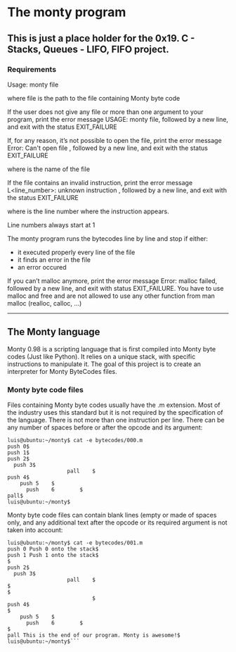 # The monty program
## This is just a place holder for the 0x19. C - Stacks, Queues - LIFO, FIFO project.

### Requirements
Usage: monty file

where file is the path to the file containing Monty byte code

If the user does not give any file or more than one argument to your program, print the error message USAGE: monty file, followed by a new line, and exit with the status EXIT_FAILURE

If, for any reason, it’s not possible to open the file, print the error message Error: Can't open file <file>, followed by a new line, and exit with the status EXIT_FAILURE
  
where <file> is the name of the file
  
If the file contains an invalid instruction, print the error message L<line_number>: unknown instruction <opcode>, followed by a new line, and exit with the status EXIT_FAILURE
  
where is the line number where the instruction appears.
  
Line numbers always start at 1
  
The monty program runs the bytecodes line by line and stop if either: 
- it executed properly every line of the file
- it finds an error in the file
- an error occured
  
If you can’t malloc anymore, print the error message Error: malloc failed, followed by a new line, and exit with status EXIT_FAILURE.
You have to use malloc and free and are not allowed to use any other function from man malloc (realloc, calloc, …)

--- 
 
## The Monty language
Monty 0.98 is a scripting language that is first compiled into Monty byte codes (Just like Python). It relies on a unique stack, with specific instructions to manipulate it. The goal of this project is to create an interpreter for Monty ByteCodes files.

### Monty byte code files

Files containing Monty byte codes usually have the .m extension. Most of the industry uses this standard but it is not required by the specification of the language. There is not more than one instruction per line. There can be any number of spaces before or after the opcode and its argument:
```
luis@ubuntu:~/monty$ cat -e bytecodes/000.m
push 0$
push 1$
push 2$
  push 3$
                   pall    $
push 4$
    push 5    $
      push    6        $
pall$
luis@ubuntu:~/monty$
```
Monty byte code files can contain blank lines (empty or made of spaces only, and any additional text after the opcode or its required argument is not taken into account:
```
luis@ubuntu:~/monty$ cat -e bytecodes/001.m
push 0 Push 0 onto the stack$
push 1 Push 1 onto the stack$
$
push 2$
  push 3$
                   pall    $
$
$
                           $
push 4$
$
    push 5    $
      push    6        $
$
pall This is the end of our program. Monty is awesome!$
luis@ubuntu:~/monty$```
